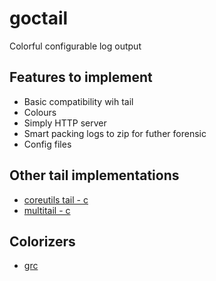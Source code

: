 # goctail
Colorful configurable log output

## Features to implement

* Basic compatibility wih tail
* Colours
* Simply HTTP server
* Smart packing logs to zip for futher forensic
* Config files

## Other tail implementations

* [coreutils tail - c](https://github.com/coreutils/coreutils/blob/master/src/tail.c)
* [multitail - c](https://github.com/halturin/multitail)

## Colorizers

* [grc](https://github.com/garabik/grc  )